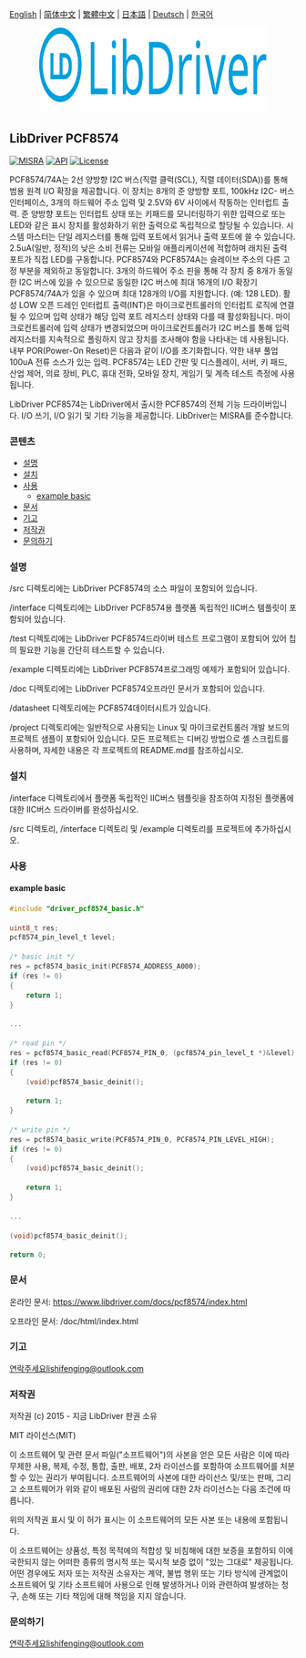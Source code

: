 [English](/README.md) | [ 简体中文](/README_zh-Hans.md) | [繁體中文](/README_zh-Hant.md) | [日本語](/README_ja.md) | [Deutsch](/README_de.md) | [한국어](/README_ko.md)

<div align=center>
<img src="/doc/image/logo.svg" width="400" height="150"/>
</div>

## LibDriver PCF8574

[![MISRA](https://img.shields.io/badge/misra-compliant-brightgreen.svg)](/misra/README.md) [![API](https://img.shields.io/badge/api-reference-blue.svg)](https://www.libdriver.com/docs/pcf8574/index.html) [![License](https://img.shields.io/badge/license-MIT-brightgreen.svg)](/LICENSE)

PCF8574/74A는 2선 양방향 I2C 버스(직렬 클럭(SCL), 직렬 데이터(SDA))를 통해 범용 원격 I/O 확장을 제공합니다. 이 장치는 8개의 준 양방향 포트, 100kHz I2C- 버스 인터페이스, 3개의 하드웨어 주소 입력 및 2.5V와 6V 사이에서 작동하는 인터럽트 출력. 준 양방향 포트는 인터럽트 상태 또는 키패드를 모니터링하기 위한 입력으로 또는 LED와 같은 표시 장치를 활성화하기 위한 출력으로 독립적으로 할당될 수 있습니다. 시스템 마스터는 단일 레지스터를 통해 입력 포트에서 읽거나 출력 포트에 쓸 수 있습니다. 2.5uA(일반, 정적)의 낮은 소비 전류는 모바일 애플리케이션에 적합하며 래치된 출력 포트가 직접 LED를 구동합니다. PCF8574와 PCF8574A는 슬레이브 주소의 다른 고정 부분을 제외하고 동일합니다. 3개의 하드웨어 주소 핀을 통해 각 장치 중 8개가 동일한 I2C 버스에 있을 수 있으므로 동일한 I2C 버스에 최대 16개의 I/O 확장기 PCF8574/74A가 있을 수 있으며 최대 128개의 I/O를 지원합니다. (예: 128 LED). 활성 LOW 오픈 드레인 인터럽트 출력(INT)은 마이크로컨트롤러의 인터럽트 로직에 연결될 수 있으며 입력 상태가 해당 입력 포트 레지스터 상태와 다를 때 활성화됩니다. 마이크로컨트롤러에 입력 상태가 변경되었으며 마이크로컨트롤러가 I2C 버스를 통해 입력 레지스터를 지속적으로 폴링하지 않고 장치를 조사해야 함을 나타내는 데 사용됩니다. 내부 POR(Power-On Reset)은 다음과 같이 I/O를 초기화합니다. 약한 내부 풀업 100uA 전류 소스가 있는 입력. PCF8574는 LED 간판 및 디스플레이, 서버, 키 패드, 산업 제어, 의료 장비, PLC, 휴대 전화, 모바일 장치, 게임기 및 계측 테스트 측정에 사용됩니다.

LibDriver PCF8574는 LibDriver에서 출시한 PCF8574의 전체 기능 드라이버입니다. I/O 쓰기, I/O 읽기 및 기타 기능을 제공합니다. LibDriver는 MISRA를 준수합니다.

### 콘텐츠

  - [설명](#설명)
  - [설치](#설치)
  - [사용](#사용)
    - [example basic](#example-basic)
  - [문서](#문서)
  - [기고](#기고)
  - [저작권](#저작권)
  - [문의하기](#문의하기)

### 설명

/src 디렉토리에는 LibDriver PCF8574의 소스 파일이 포함되어 있습니다.

/interface 디렉토리에는 LibDriver PCF8574용 플랫폼 독립적인 IIC버스 템플릿이 포함되어 있습니다.

/test 디렉토리에는 LibDriver PCF8574드라이버 테스트 프로그램이 포함되어 있어 칩의 필요한 기능을 간단히 테스트할 수 있습니다.

/example 디렉토리에는 LibDriver PCF8574프로그래밍 예제가 포함되어 있습니다.

/doc 디렉토리에는 LibDriver PCF8574오프라인 문서가 포함되어 있습니다.

/datasheet 디렉토리에는 PCF8574데이터시트가 있습니다.

/project 디렉토리에는 일반적으로 사용되는 Linux 및 마이크로컨트롤러 개발 보드의 프로젝트 샘플이 포함되어 있습니다. 모든 프로젝트는 디버깅 방법으로 셸 스크립트를 사용하며, 자세한 내용은 각 프로젝트의 README.md를 참조하십시오.

### 설치

/interface 디렉토리에서 플랫폼 독립적인 IIC버스 템플릿을 참조하여 지정된 플랫폼에 대한 IIC버스 드라이버를 완성하십시오.

/src 디렉토리, /interface 디렉토리 및 /example 디렉토리를 프로젝트에 추가하십시오.

### 사용

#### example basic

```C
#include "driver_pcf8574_basic.h"

uint8_t res;
pcf8574_pin_level_t level;

/* basic init */
res = pcf8574_basic_init(PCF8574_ADDRESS_A000);
if (res != 0)
{
    return 1;
}

...

/* read pin */
res = pcf8574_basic_read(PCF8574_PIN_0, (pcf8574_pin_level_t *)&level);
if (res != 0)
{
    (void)pcf8574_basic_deinit();

    return 1;
}

/* write pin */
res = pcf8574_basic_write(PCF8574_PIN_0, PCF8574_PIN_LEVEL_HIGH);
if (res != 0)
{
    (void)pcf8574_basic_deinit();

    return 1;
}

...

(void)pcf8574_basic_deinit();

return 0;
```

### 문서

온라인 문서: https://www.libdriver.com/docs/pcf8574/index.html

오프라인 문서: /doc/html/index.html

### 기고

연락주세요lishifenging@outlook.com

### 저작권

저작권 (c) 2015 - 지금 LibDriver 판권 소유

MIT 라이선스(MIT)

이 소프트웨어 및 관련 문서 파일("소프트웨어")의 사본을 얻은 모든 사람은 이에 따라 무제한 사용, 복제, 수정, 통합, 출판, 배포, 2차 라이선스를 포함하여 소프트웨어를 처분할 수 있는 권리가 부여됩니다. 소프트웨어의 사본에 대한 라이선스 및/또는 판매, 그리고 소프트웨어가 위와 같이 배포된 사람의 권리에 대한 2차 라이선스는 다음 조건에 따릅니다.

위의 저작권 표시 및 이 허가 표시는 이 소프트웨어의 모든 사본 또는 내용에 포함됩니다.

이 소프트웨어는 상품성, 특정 목적에의 적합성 및 비침해에 대한 보증을 포함하되 이에 국한되지 않는 어떠한 종류의 명시적 또는 묵시적 보증 없이 "있는 그대로" 제공됩니다. 어떤 경우에도 저자 또는 저작권 소유자는 계약, 불법 행위 또는 기타 방식에 관계없이 소프트웨어 및 기타 소프트웨어 사용으로 인해 발생하거나 이와 관련하여 발생하는 청구, 손해 또는 기타 책임에 대해 책임을 지지 않습니다.

### 문의하기

연락주세요lishifenging@outlook.com